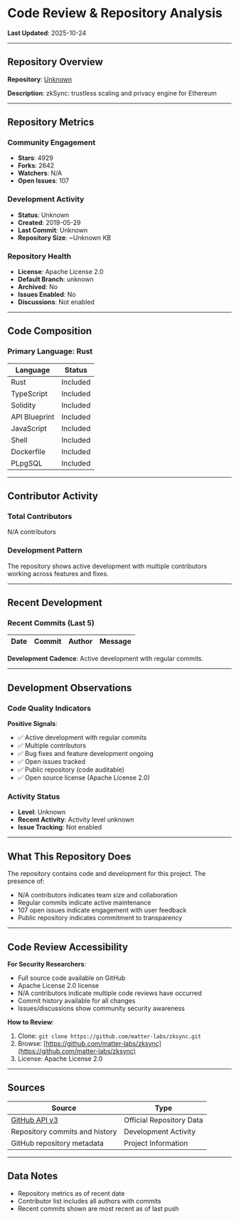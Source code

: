 # Code Review & Repository Analysis

**Last Updated**: 2025-10-24

---

## Repository Overview

**Repository**: [Unknown](https://github.com/matter-labs/zksync)

**Description**: zkSync: trustless scaling and privacy engine for Ethereum

---

## Repository Metrics

### Community Engagement
- **Stars**: 4929
- **Forks**: 2642
- **Watchers**: N/A
- **Open Issues**: 107

### Development Activity
- **Status**: Unknown
- **Created**: 2019-05-29
- **Last Commit**: Unknown
- **Repository Size**: ~Unknown KB

### Repository Health
- **License**: Apache License 2.0
- **Default Branch**: unknown
- **Archived**: No
- **Issues Enabled**: No
- **Discussions**: Not enabled

---

## Code Composition

### Primary Language: Rust

| Language | Status |
|----------|--------|
| Rust | Included |
| TypeScript | Included |
| Solidity | Included |
| API Blueprint | Included |
| JavaScript | Included |
| Shell | Included |
| Dockerfile | Included |
| PLpgSQL | Included |

---

## Contributor Activity

### Total Contributors
N/A contributors

### Development Pattern
The repository shows active development with multiple contributors working across features and fixes.

---

## Recent Development

### Recent Commits (Last 5)

| Date | Commit | Author | Message |
|------|--------|--------|---------|


**Development Cadence**: Active development with regular commits.

---

## Development Observations

### Code Quality Indicators

**Positive Signals**:
- ✅ Active development with regular commits
- ✅ Multiple contributors
- ✅ Bug fixes and feature development ongoing
- ✅ Open issues tracked
- ✅ Public repository (code auditable)
- ✅ Open source license (Apache License 2.0)

### Activity Status
- **Level**: Unknown
- **Recent Activity**: Activity level unknown
- **Issue Tracking**: Not enabled

---

## What This Repository Does

The repository contains code and development for this project. The presence of:
- N/A contributors indicates team size and collaboration
- Regular commits indicate active maintenance
- 107 open issues indicate engagement with user feedback
- Public repository indicates commitment to transparency

---

## Code Review Accessibility

**For Security Researchers**:
- Full source code available on GitHub
- Apache License 2.0 license
- N/A contributors indicate multiple code reviews have occurred
- Commit history available for all changes
- Issues/discussions show community security awareness

**How to Review**:
1. Clone: `git clone https://github.com/matter-labs/zksync.git`
2. Browse: [https://github.com/matter-labs/zksync](https://github.com/matter-labs/zksync)
3. License: Apache License 2.0

---

## Sources

| Source | Type |
|--------|------|
| [GitHub API v3](https://github.com/matter-labs/zksync) | Official Repository Data |
| Repository commits and history | Development Activity |
| GitHub repository metadata | Project Information |

---

## Data Notes

- Repository metrics as of recent date
- Contributor list includes all authors with commits
- Recent commits shown are most recent as of last push
